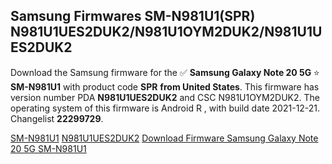<h2>Samsung Firmwares SM-N981U1(SPR) N981U1UES2DUK2/N981U1OYM2DUK2/N981U1UES2DUK2</h2>
Download the Samsung firmware for the ✅ <strong>Samsung Galaxy Note 20 5G </strong> ⭐ <strong>SM-N981U1</strong> with product code <strong>SPR</strong> <strong> from United States</strong>. This firmware has version number PDA <strong>N981U1UES2DUK2</strong> and CSC N981U1OYM2DUK2. The operating system of this firmware is Android R , with build date 2021-12-21. Changelist <strong>22299729</strong>.

[SM-N981U1](https://samfirm.shop/samsung/model/SM-N981U1)
[N981U1UES2DUK2](https://samfirm.shop/samsung/pda/N981U1UES2DUK2)
[Download Firmware Samsung Galaxy Note 20 5G SM-N981U1](https://samfirm.shop/samsung/firmware/483705)

